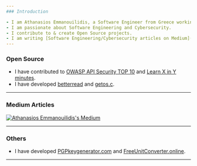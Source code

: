 ```yaml
---
### Introduction

- I am Athanasios Emmanouilidis, a Software Engineer from Greece working for [Intelligen INC](https://www.intelligen.com).
- I am passionate about Software Engineering and Cybersecurity.
- I contribute to & create Open Source projects. 
- I am writing [Software Engineering/Cybersecurity articles on Medium](https://medium.com/@emmandev). I am a writer on [Level Up Coding publication](https://levelup.gitconnected.com/).
---
```


### Open Source

- I have contributed to [OWASP API Security TOP 10](https://owasp.org/API-Security/editions/2019/el-gr/0x00-header/) and [Learn X in Y minutes](https://learnxinyminutes.com/docs/el-gr/json-gr/).
- I have developed [betterread](https://github.com/athanasiosem/betterread) and [getos.c](https://github.com/athanasiosem/getos.c).
---

### Medium Articles

[![Athanasios Emmanouilidis's Medium](https://github-readme-medium.vercel.app/?username=emmandev)](https://medium.com/@emmandev)

---

### Others

- I have developed [PGPkeygenerator.com](https://pgpkeygenerator.com/) and [FreeUnitConverter.online](https://freeunitconverter.online).

---
